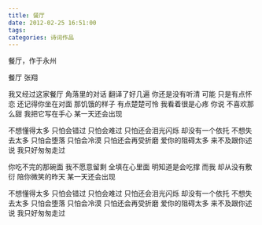 ```yaml
---
title: 餐厅
date: 2012-02-25 16:51:00
tags:
categories: 诗词作品
---
```


餐厅，作于永州

<!-- more -->

<p class="poem">
餐厅
张翔

我又经过这家餐厅
角落里的对话
翻译了好几遍
你还是没有听清
可能 只是有点怀恋
还记得你坐在对面
那饥饿的样子
有点楚楚可怜
我看着很是心疼
你说 不喜欢那么甜
我把它写在手心
某一天还会出现

不想懂得太多
只怕会错过
只怕会难过
只怕还会泪光闪烁
却没有一个依托
不想失去太多
只怕会堕落
只怕会冷漠
只怕还会再受折磨
爱你的阻碍太多
来不及跟你述说
我只好匆匆走过

你吃不完的那碗面
我不愿意留剩
全填在心里面
明知道是会吃撑
而我 却从没有敷衍
陪你微笑的昨天
某一天还会出现

不想懂得太多
只怕会错过
只怕会难过
只怕还会泪光闪烁
却没有一个依托
不想失去太多
只怕会堕落
只怕会冷漠
只怕还会再受折磨
爱你的阻碍太多
来不及跟你述说
我只好匆匆走过

</p>
